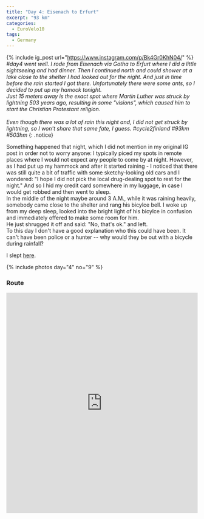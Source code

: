 ```yaml
---
title: "Day 4: Eisenach to Erfurt"
excerpt: "93 km"
categories:
  - EuroVelo10
tags:
  - Germany
---
```

{% include ig_post url="https://www.instagram.com/p/Bk4Gr0KhN04/" %}
_#day4 went well. I rode from Eisenach via Gotha to Erfurt where I did a little sightseeing and had dinner. Then I continued north and could shower at a lake close to the shelter I had looked out for the night. And just in time before the rain started I got there. Unfortunately there were some ants, so I decided to put up my hamock tonight.<br>
Just 15 meters away is the exact spot where Martin Luther was struck by lightning 503 years ago, resulting in some "visions", which caused him to start the Christian Protestant religion.
<br><br>
Even though there was a lot of rain this night and, I did not get struck by lightning, so I won't share that same fate, I guess. #cycle2finland #93km #503hm_
{: .notice}

Something happened that night, which I did not mention in my original IG post in order not to worry anyone: I typically piced my spots in remote places where I would not expect any people to come by at night. However, as I had put up my hammock and after it started raining - I noticed that there was still quite a bit of traffic with some sketchy-looking old cars and I wondered: "I hope I did not pick the local drug-dealing spot to rest for the night." And so I hid my credit card somewhere in my luggage, in case I would get robbed and then went to sleep.<br>
In the middle of the night maybe around 3 A.M., while it was raining heavily, somebody came close to the shelter and rang his bicylce bell. I woke up from my deep sleep, looked into the bright light of his bicylce in confusion and immediately offered to make some room for him.<br>
He just shrugged it off and said: "No, that's ok." and left.<br>
To this day I don't have a good explanation who this could have been. It can't have been police or a hunter -- why would they be out with a bicycle during rainfall?

I slept [here](https://www.openstreetmap.org/way/229974520).

{% include photos day="4" no="9" %}

### Route

<iframe src="https://www.komoot.de/tour/37626563/embed?profile=1" width="100%" height="580" frameborder="0" scrolling="no"></iframe>